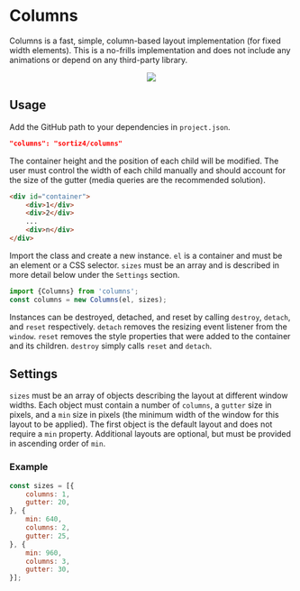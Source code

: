 # Columns
Columns is a fast, simple, column-based layout implementation (for fixed width
elements). This is a no-frills implementation and does not include any
animations or depend on any third-party library.

<p align="center">
    <img src="http://stevenortiz.me/static/github/columns.png">
</p>

## Usage

Add the GitHub path to your dependencies in `project.json`.

```json
"columns": "sortiz4/columns"
```

The container height and the position of each child will be modified. The user
must control the width of each child manually and should account for the size
of the gutter (media queries are the recommended solution).

```html
<div id="container">
    <div>1</div>
    <div>2</div>
    ...
    <div>n</div>
</div>
```

Import the class and create a new instance. `el` is a container and must be an
element or a CSS selector. `sizes` must be an array and is described in more
detail below under the `Settings` section.

```js
import {Columns} from 'columns';
const columns = new Columns(el, sizes);
```

Instances can be destroyed, detached, and reset by calling `destroy`, `detach`,
and `reset` respectively. `detach` removes the resizing event listener from the
`window`. `reset` removes the style properties that were added to the container
and its children. `destroy` simply calls `reset` and `detach`.

## Settings

`sizes` must be an array of objects describing the layout at different window
widths. Each object must contain a number of `columns`, a `gutter` size in
pixels, and a `min` size in pixels (the minimum width of the window for this
layout to be applied). The first object is the default layout and does not
require a `min` property. Additional layouts are optional, but must be provided
in ascending order of `min`.

### Example

```js
const sizes = [{
    columns: 1,
    gutter: 20,
}, {
    min: 640,
    columns: 2,
    gutter: 25,
}, {
    min: 960,
    columns: 3,
    gutter: 30,
}];
```
